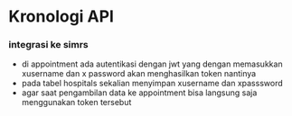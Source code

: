 # Kronologi API

### integrasi ke simrs

- di appointment ada autentikasi dengan jwt yang dengan memasukkan xusername dan x password akan menghasilkan token nantinya
- pada tabel hospitals sekalian menyimpan xusername dan xpasssword
- agar saat pengambilan data ke appointment bisa langsung saja menggunakan token tersebut
